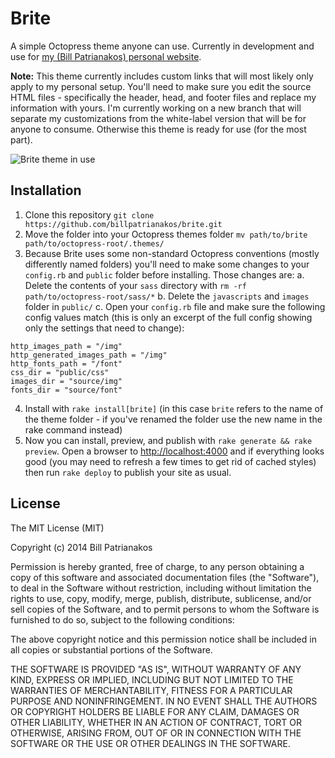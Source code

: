 # Brite

A simple Octopress theme anyone can use. Currently in development and use for [my (Bill Patrianakos) personal website](http://billpatrianakos.me).

__Note:__ This theme currently includes custom links that will most likely only apply to my personal setup. You'll need to make sure you edit the source HTML files - specifically the header, head, and footer files and replace my information with yours. I'm currently working on a new branch that will separate my customizations from the white-label version that will be for anyone to consume. Otherwise this theme is ready for use (for the most part).

![Brite theme in use](https://billpatrianakos.s3.amazonaws.com/blog_posts/brite-screenshot.png, "Brite being used on billpatrianakos.me")

## Installation

1. Clone this repository `git clone https://github.com/billpatrianakos/brite.git`
2. Move the folder into your Octopress themes folder `mv path/to/brite path/to/octopress-root/.themes/`
3. Because Brite uses some non-standard Octopress conventions (mostly differently named folders) you'll need to make some changes to your `config.rb` and `public` folder before installing. Those changes are:
    a. Delete the contents of your `sass` directory with `rm -rf path/to/octopress-root/sass/*`
    b. Delete the `javascripts` and `images` folder in `public/`
    c. Open your `config.rb` file and make sure the following config values match (this is only an excerpt of the full config showing only the settings that need to change):

```
http_images_path = "/img"
http_generated_images_path = "/img"
http_fonts_path = "/font"
css_dir = "public/css"
images_dir = "source/img"
fonts_dir = "source/font"
```

4. Install with `rake install[brite]` (in this case `brite` refers to the name of the theme folder - if you've renamed the folder use the new name in the rake command instead)
5. Now you can install, preview, and publish with `rake generate && rake preview`. Open a browser to [http://localhost:4000](http://localhost:4000) and if everything looks good (you may need to refresh a few times to get rid of cached styles) then run `rake deploy` to publish your site as usual.

## License

The MIT License (MIT)

Copyright (c) 2014 Bill Patrianakos

Permission is hereby granted, free of charge, to any person obtaining a copy
of this software and associated documentation files (the "Software"), to deal
in the Software without restriction, including without limitation the rights
to use, copy, modify, merge, publish, distribute, sublicense, and/or sell
copies of the Software, and to permit persons to whom the Software is
furnished to do so, subject to the following conditions:

The above copyright notice and this permission notice shall be included in all
copies or substantial portions of the Software.

THE SOFTWARE IS PROVIDED "AS IS", WITHOUT WARRANTY OF ANY KIND, EXPRESS OR
IMPLIED, INCLUDING BUT NOT LIMITED TO THE WARRANTIES OF MERCHANTABILITY,
FITNESS FOR A PARTICULAR PURPOSE AND NONINFRINGEMENT. IN NO EVENT SHALL THE
AUTHORS OR COPYRIGHT HOLDERS BE LIABLE FOR ANY CLAIM, DAMAGES OR OTHER
LIABILITY, WHETHER IN AN ACTION OF CONTRACT, TORT OR OTHERWISE, ARISING FROM,
OUT OF OR IN CONNECTION WITH THE SOFTWARE OR THE USE OR OTHER DEALINGS IN THE
SOFTWARE.